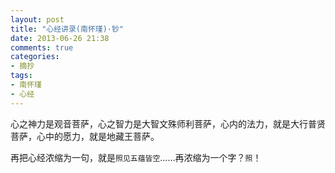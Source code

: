 ```yaml
---
layout: post
title: "心经讲录(南怀瑾)·钞"
date: 2013-06-26 21:38
comments: true
categories: 
- 摘抄
tags:
- 南怀瑾
- 心经
---
```


心之神力是观音菩萨，心之智力是大智文殊师利菩萨，心内的法力，就是大行普贤菩萨，心中的愿力，就是地藏王菩萨。

再把心经浓缩为一句，就是`照见五蕴皆空`……再浓缩为一个字？`照`！
